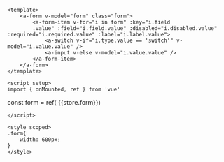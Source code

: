 
```
<template>
    <a-form v-model="form" class="form">
        <a-form-item v-for="i in form" :key="i.field
        .value" :field="i.field.value" :disabled="i.disabled.value" :required="i.required.value" :label="i.label.value">
            <a-switch v-if="i.type.value == 'switch'" v-model="i.value.value" />
            <a-input v-else v-model="i.value.value" />
        </a-form-item>
    </a-form>
</template>

<script setup>
import { onMounted, ref } from 'vue'
```

const form = ref( {{store.form}})   
<script setup>
import { onMounted, ref } from 'vue'
import { useCounterStore } from '../stores/counter'
const store = useCounterStore()
onMounted(() => {
    console.log(store.form)
})
</script>

```
</script>

<style scoped>
.form{
    width: 600px;
}
</style>
```


